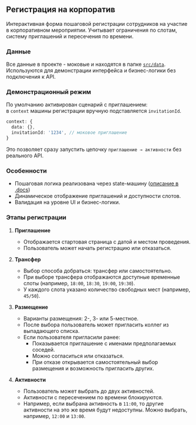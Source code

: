 ## Регистрация на корпоратив

Интерактивная форма пошаговой регистрации сотрудников на участие в корпоративном мероприятии. Учитывает ограничения по слотам, систему приглашений и пересечения по времени.

### Данные

Все данные в проекте - моковые и находятся в папке [`src/data`](./src/data/mockData.ts).  
Используются для демонстрации интерфейса и бизнес-логики без подключения к API.

### Демонстрационный режим

По умолчанию активирован сценарий с приглашением:  
в `context` машины регистрации вручную подставляется `invitationId`.

```ts
context: {
  data: {},
  invitationId: '1234', // моковое приглашение
}
```

Это позволяет сразу запустить цепочку `приглашение → активности` без реального API. 

### Особенности

- Пошаговая логика реализована через state-машину ([описание в .docs](./src/.docs/registrationMachine.md))
- Динамическое отображение приглашений и доступности слотов.
- Валидация на уровне UI и бизнес-логики.


### Этапы регистрации

1. **Приглашение**
   - Отображается стартовая страница с датой и местом проведения.
   - Пользователь может начать регистрацию или отказаться.

2. **Трансфер**
   - Выбор способа добраться: трансфер или самостоятельно.
   - При выборе трансфера отображаются доступные временные слоты (например, `18:00`, `18:30`, `19:00`, `19:30`).
   - У каждого слота указано количество свободных мест (например, `45/50`).

3. **Размещение**
   - Варианты размещения: 2-, 3- или 5-местное.
   - После выбора пользователь может пригласить коллег из выпадающего списка.
   - Если пользователя пригласили ранее:
     - Показывается приглашение с именами предполагаемых соседей.
     - Можно согласиться или отказаться.
     - При отказе открывается самостоятельный выбор размещения и возможность пригласить других.

4. **Активности**
   - Пользователь может выбрать до двух активностей.
   - Активности с пересечением по времени блокируются.
   - Например, если выбрана активность в `11:00`, то другие активности на это же время будут недоступны. Можно выбрать, например, `12:00` и `13:00`.
